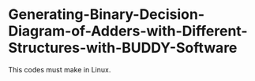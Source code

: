 # Generating-Binary-Decision-Diagram-of-Adders-with-Different-Structures-with-BUDDY-Software
This codes must make in Linux. 
